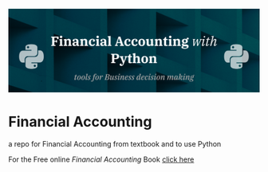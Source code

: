 
![](img/Accounting-banner.png)

# Financial Accounting
a repo for Financial Accounting from textbook and to use Python


For the Free online _Financial Accounting_ Book [click here](https://pythoncoderunicorn.github.io/FinancialAccountingPy/)